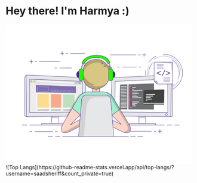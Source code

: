 # Hey there! I'm Harmya :)
<img align="left" alt="GIF" src="https://github.com/harmya/harmya/blob/main/gif3.gif" width="500"/>
![Top Langs](https://github-readme-stats.vercel.app/api/top-langs/?username=saadsheriff&count_private=true)
